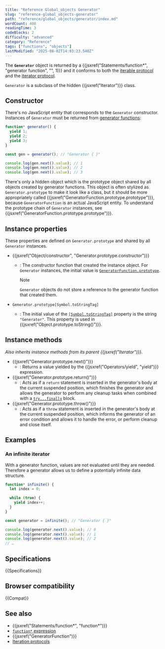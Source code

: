 ```yaml
---
title: "Reference Global_objects Generator"
slug: "reference-global_objects-generator"
path: "reference/global_objects/generator/index.md"
wordCount: 408
readingTime: 3
codeBlocks: 2
difficulty: "advanced"
category: "Reference"
tags: ["functions", "objects"]
lastModified: "2025-08-02T14:03:23.540Z"
---
```



The **`Generator`** object is returned by a {{jsxref("Statements/function*", "generator function", "", 1)}} and it conforms to both the [iterable protocol](/en-US/docs/Web/JavaScript/Reference/Iteration_protocols#the_iterable_protocol) and the [iterator protocol](/en-US/docs/Web/JavaScript/Reference/Iteration_protocols#the_iterator_protocol).

`Generator` is a subclass of the hidden {{jsxref("Iterator")}} class.

## Constructor

There's no JavaScript entity that corresponds to the `Generator` constructor. Instances of `Generator` must be returned from [generator functions](/en-US/docs/Web/JavaScript/Reference/Statements/function*):

```js
function* generator() {
  yield 1;
  yield 2;
  yield 3;
}

const gen = generator(); // "Generator { }"

console.log(gen.next().value); // 1
console.log(gen.next().value); // 2
console.log(gen.next().value); // 3
```

There's only a hidden object which is the prototype object shared by all objects created by generator functions. This object is often stylized as `Generator.prototype` to make it look like a class, but it should be more appropriately called {{jsxref("GeneratorFunction.prototype.prototype")}}, because `GeneratorFunction` is an actual JavaScript entity. To understand the prototype chain of `Generator` instances, see {{jsxref("GeneratorFunction.prototype.prototype")}}.

## Instance properties

These properties are defined on `Generator.prototype` and shared by all `Generator` instances.

- {{jsxref("Object/constructor", "Generator.prototype.constructor")}}
  - : The constructor function that created the instance object. For `Generator` instances, the initial value is [`GeneratorFunction.prototype`](/en-US/docs/Web/JavaScript/Reference/Global_Objects/GeneratorFunction).

    > [!NOTE]
    > `Generator` objects do not store a reference to the generator function that created them.

- `Generator.prototype[Symbol.toStringTag]`
  - : The initial value of the [`[Symbol.toStringTag]`](/en-US/docs/Web/JavaScript/Reference/Global_Objects/Symbol/toStringTag) property is the string `"Generator"`. This property is used in {{jsxref("Object.prototype.toString()")}}.

## Instance methods

_Also inherits instance methods from its parent {{jsxref("Iterator")}}_.

- {{jsxref("Generator.prototype.next()")}}
  - : Returns a value yielded by the {{jsxref("Operators/yield", "yield")}} expression.
- {{jsxref("Generator.prototype.return()")}}
  - : Acts as if a `return` statement is inserted in the generator's body at the current suspended position, which finishes the generator and allows the generator to perform any cleanup tasks when combined with a [`try...finally`](/en-US/docs/Web/JavaScript/Reference/Statements/try...catch#the_finally_block) block.
- {{jsxref("Generator.prototype.throw()")}}
  - : Acts as if a `throw` statement is inserted in the generator's body at the current suspended position, which informs the generator of an error condition and allows it to handle the error, or perform cleanup and close itself.

## Examples

### An infinite iterator

With a generator function, values are not evaluated until they are needed. Therefore a generator allows us to define a potentially infinite data structure.

```js
function* infinite() {
  let index = 0;

  while (true) {
    yield index++;
  }
}

const generator = infinite(); // "Generator { }"

console.log(generator.next().value); // 0
console.log(generator.next().value); // 1
console.log(generator.next().value); // 2
// …
```

## Specifications

{{Specifications}}

## Browser compatibility

{{Compat}}

## See also

- {{jsxref("Statements/function*", "function*")}}
- [`function*` expression](/en-US/docs/Web/JavaScript/Reference/Operators/function*)
- {{jsxref("GeneratorFunction")}}
- [Iteration protocols](/en-US/docs/Web/JavaScript/Reference/Iteration_protocols)
